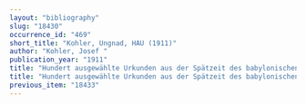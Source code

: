 ```yaml
---
layout: "bibliography"
slug: "18430"
occurrence_id: "469"
short_title: "Kohler, Ungnad, HAU (1911)"
author: "Kohler, Josef "
publication_year: "1911"
title: "Hundert ausgewählte Urkunden aus der Spätzeit des babylonischen Schrifttums von Xerxes bis Mihridates II. (485-93 v.Chr.)"
title: "Hundert ausgewählte Urkunden aus der Spätzeit des babylonischen Schrifttums von Xerxes bis Mihridates II. (485-93 v.Chr.)"
previous_item: "18433"
---
```

